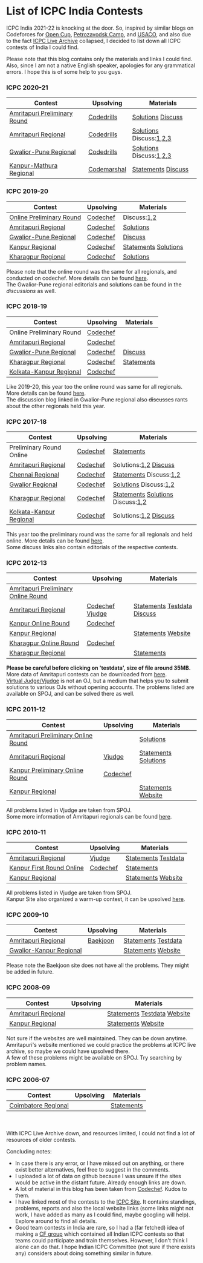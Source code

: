 # List of ICPC India Contests

ICPC India 2021-22 is knocking at the door. So, inspired by similar blogs on Codeforces for [Open Cup](https://codeforces.com/blog/entry/84466), [Petrozavodsk Camp](https://codeforces.com/blog/entry/84489), and [USACO](https://codeforces.com/blog/entry/95032), and also due to the fact [ICPC Live Archive](https://icpcarchive.ecs.baylor.edu/) collapsed, I decided to list down all ICPC contests of India I could find. 

Please note that this blog contains only the materials and links I could find. Also, since I am not a native English speaker, apologies for any grammatical errors. I hope this is of some help to you guys. 

### ICPC 2020-21

| Contest | Upsolving | Materials |
|-|-|-|
|[Amritapuri Preliminary Round](https://icpc.global/regionals/finder/Asia-Amritapuri-First-Round-2020)| [Codedrills](https://codedrills.io/contests/icpc-amritapuri-2020-preliminary-round)| [Solutions](https://github.com/m-e-r-l-i-n/icpc-india/blob/main/src/ICPC%202020%20-%20India%20Prelims%20Solutions.pdf) [Discuss](https://codeforces.com/blog/entry/93632)|
|[Amritapuri Regional](https://icpc.global/regionals/finder/AMP-2020)| [Codedrills](https://codedrills.io/contests/icpc-amritapuri-2020-regional-round) | [Solutions](https://github.com/m-e-r-l-i-n/icpc-india/blob/main/src/ICPC%202020%20Amritapuri.pdf) Discuss:[1](https://codeforces.com/blog/entry/93818),[2](https://codeforces.com/blog/entry/93866),[3](https://codeforces.com/blog/entry/93878)|
|[Gwalior-Pune Regional](https://icpc.global/regionals/finder/ICPC-Gwalior-Pune-2020)| [Codedrills](https://codedrills.io/contests/icpc-gwalior-pune-2020-regional-round)| [Solutions](https://github.com/m-e-r-l-i-n/icpc-india/blob/main/src/ICPC%202020%20Gwalior-Pune.pdf) Discuss:[1](https://codeforces.com/blog/entry/93980),[2](https://codeforces.com/blog/entry/94001),[3](https://codeforces.com/blog/entry/94010)|
|[Kanpur-Mathura Regional](https://icpc.global/regionals/finder/Asia-Kanpur-Mathura-2020)|[Codemarshal](https://algo.codemarshal.org/contests/kanpur_2020)|[Statements](https://github.com/m-e-r-l-i-n/icpc-india/blob/main/src/problems2021.pdf) [Discuss](https://codeforces.com/blog/entry/94061)|


### ICPC 2019-20

| Contest | Upsolving | Materials |
|-|-|-|
|[Online Preliminary Round](https://icpc.global/regionals/finder/Gwalior-Pune-First-Round-2019)|[Codechef](https://www.codechef.com/ICPCIN19)|Discuss:[1](https://discuss.codechef.com/t/icpc-2019-online-round-discussion/41752),[2](https://codeforces.com/blog/entry/70681)|
|[Amritapuri Regional](https://icpc.global/regionals/finder/AMP-2019)|[Codechef](https://www.codechef.com/AM19MOS)|[Solutions](https://github.com/m-e-r-l-i-n/icpc-india/blob/main/src/ICPC%20Amritapuri%202019.pdf)|
|[Gwalior-Pune Regional](https://icpc.global/regionals/finder/ICPC-Gwalior-Pune-2019)|[Codechef](https://www.codechef.com/GW19MOS)|[Discuss](https://discuss.codechef.com/tag/gw19mos/)|
|[Kanpur Regional](https://icpc.global/regionals/finder/Asia-Kanpur-2019)|[Codechef](https://www.codechef.com/KA19MOS)|[Statements](https://github.com/m-e-r-l-i-n/icpc-india/blob/main/src/problems2019kanpur.pdf) [Solutions](https://github.com/m-e-r-l-i-n/icpc-india/blob/main/src/ICPC_Kanpur_2019___Problem_Discussion.pdf)|
|[Kharagpur Regional](https://icpc.global/regionals/finder/Kharagpur-2019)|[Codechef](https://www.codechef.com/KH19MOS)|[Solutions](https://github.com/m-e-r-l-i-n/icpc-india/blob/main/src/Problem_Discussion_2019_KGP.pdf)|

Please note that the online round was the same for all regionals, and conducted on codechef. More details can be found [here](https://www.codechef.com/icpc/2020).<br>
The Gwalior-Pune regional editorials and solutions can be found in the <i>discussions</i> as well.   


### ICPC 2018-19

| Contest | Upsolving | Materials |
|-|-|-|
| Online Preliminary Round |[Codechef](https://www.codechef.com/ACMIND18)|&nbsp;|
|[Amritapuri Regional](https://icpc.global/regionals/finder/AMP-2018)|[Codechef](https://www.codechef.com/AMR18ROL)|&nbsp;|
|[Gwalior-Pune Regional](https://icpc.global/regionals/finder/ICPC-Gwalior-Pune-2018)|[Codechef](https://www.codechef.com/GWR18ROL)|[Discuss](https://codeforces.com/blog/entry/64033)|
|[Kharagpur Regional](https://icpc.global/regionals/finder/Kharagpur-2018)|[Codechef](https://www.codechef.com/KGP18ROL)|[Statements](https://github.com/m-e-r-l-i-n/icpc-india/blob/main/src/KGP2018PROBLEMS.pdf)|
|[Kolkata-Kanpur Regional](https://icpc.global/regionals/finder/ICPCKolkataKanpur-2018)|[Codechef](https://www.codechef.com/KOL18ROL)|&nbsp;|

Like 2019-20, this year too the online round was same for all regionals. More details can be found [here](https://www.codechef.com/icpc/2019).<br>
The discussion blog linked in Gwalior-Pune regional also <s>discusses</s> rants about the other regionals held this year.


### ICPC 2017-18

| Contest | Upsolving | Materials |
|-|-|-|
|Preliminary Round Online| [Codechef](https://www.codechef.com/ACMIND17) | [Statements](https://github.com/m-e-r-l-i-n/icpc-india/blob/main/src/KharagpurOnlineProblemSet2017.pdf) |
|[Amritapuri Regional](https://icpc.global/regionals/finder/AMP-2017)| [Codechef](https://www.codechef.com/AMR17ROL) | Solutions:[1](https://github.com/m-e-r-l-i-n/icpc-india/blob/main/src/ICPC%20AMR17.pdf),[2](https://github.com/m-e-r-l-i-n/icpc-india/blob/main/src/Gleb_Slides_2018_amritapuri.pdf) [Discuss](https://codeforces.com/blog/entry/57497)|
|[Chennai Regional](https://icpc.global/regionals/finder/AR-Chennai-2017)| [Codechef](https://www.codechef.com/CHN17ROL) | [Statements](https://github.com/m-e-r-l-i-n/icpc-india/blob/main/src/2017-acm-icpc-asia-chennai-regional-problem-set.pdf) Discuss:[1](https://discuss.codechef.com/tag/acm17chn),[2](https://codeforces.com/blog/entry/56939) |
|[Gwalior Regional](https://icpc.global/regionals/finder/ICPC-Gwalior-2017)| [Codechef](https://www.codechef.com/GWR17ROL) | [Solutions](https://github.com/m-e-r-l-i-n/icpc-india/blob/main/src/ICPC%20Gwalior%20Solutions.pdf) Discuss:[1](https://discuss.codechef.com/tag/gwr17rol),[2](https://codeforces.com/blog/entry/57178) |
|[Kharagpur Regional](https://icpc.global/regionals/finder/Kharagpur-2017)| [Codechef](https://www.codechef.com/KGP17ROL) | [Statements](https://github.com/m-e-r-l-i-n/icpc-india/blob/main/src/KharagpurOnsiteProblemSet2017.pdf) [Solutions](https://github.com/m-e-r-l-i-n/icpc-india/blob/main/src/kgp17.pdf) Discuss:[1](https://discuss.codechef.com/tag/acm17kgp),[2](https://codeforces.com/blog/entry/57041) |
|[Kolkata-Kanpur Regional](https://icpc.global/regionals/finder/ICPCKolkataKanpur-2017)| [Codechef](https://www.codechef.com/KOL17ROL) | Solutions:[1](https://github.com/m-e-r-l-i-n/icpc-india/blob/main/src/ACM%20ICPC%20Regional%2C%20Kolkata%20Kanpur%20Site%2C%202017%20Solution%20Outlines.pdf),[2](https://github.com/m-e-r-l-i-n/icpc-india/blob/main/src/ACM%20ICPC%202017%20-%20Kolkata%20Kanpur%20Regional.pdf) [Discuss](https://codeforces.com/blog/entry/57348)|

This year too the preliminary round was the same for all regionals and held online. More details can be found [here](https://www.codechef.com/icpc/2018).<br>
Some discuss links also contain editorials of the respective contests.

### ICPC 2012-13

| Contest | Upsolving | Materials |
|-|-|-|
| [Amritapuri Preliminary Online Round](https://icpc.global/regionals/finder/Amritapuri-First-Round-2012) | &nbsp;| &nbsp; |
| [Amritapuri Regional](https://icpc.global/regionals/finder/Amritapuri-2012) | [Codechef](https://www.codechef.com/ACMAMR12) [Vjudge](https://vjudge.net/problem#OJId=All&probNum=AMR12&title=&source=&category=all) | [Statements](https://github.com/m-e-r-l-i-n/icpc-india/blob/main/src/problems2012amritapuri.pdf) [Testdata](https://icpc.amrita.ac.in/downloads/2012ProblemSet.rar) [Discuss](https://codeforces.com/blog/entry/6520) |
| [Kanpur Online Round](https://icpc.global/regionals/finder/Kanpur-First-Round-2012) | [Codechef](https://www.codechef.com/ACMKAN12/) | &nbsp;|
| [Kanpur Regional](https://icpc.global/regionals/finder/Kanpur-2012) | &nbsp;| [Statements](https://github.com/m-e-r-l-i-n/icpc-india/blob/main/src/problemSet2012kanpur.pdf) [Website](https://www.cse.iitk.ac.in/users/acm/archive/acm2012/) |
| [Kharagpur Online Round](https://icpc.global/regionals/finder/Kharagpur-North-India-2012) | [Codechef](https://www.codechef.com/ACMKGP12) |&nbsp;|
| [Kharagpur Regional](https://icpc.global/regionals/finder/Kharagpur-2012) | &nbsp;| [Statements](https://github.com/m-e-r-l-i-n/icpc-india/blob/main/src/problems2012kharagpur.pdf) |

<b>Please be careful before clicking on 'testdata', size of file around 35MB.</b> More data of Amritapuri contests can be downloaded from [here](https://icpc.amrita.ac.in/downloads/).<br>
[Virtual Judge/Vjudge](https://vjudge.net/) is not an OJ, but a medium that helps you to submit solutions to various OJs without opening accounts. The problems listed are available on SPOJ, and can be solved there as well.<br>


### ICPC 2011-12

| Contest | Upsolving | Materials |
|-|-|-|
|[Amritapuri Preliminary Online Round](https://www.amrita.edu/news/2011-acm-icpc-asia-amritapuri-online-round/)| &nbsp; | [Solutions](https://github.com/m-e-r-l-i-n/icpc-india/blob/main/src/moss_upload_amritapuri2011_online.zip) |
|[Amritapuri Regional](https://icpc.global/regionals/finder/Amritapuri-2011)| [Vjudge](https://vjudge.net/problem#OJId=All&probNum=AMR11&title=&source=&category=all) | [Statements](https://github.com/m-e-r-l-i-n/icpc-india/blob/main/src/2011%20Amrita%20ACM%20ICPC%20problems.pdf) [Solutions](https://github.com/m-e-r-l-i-n/icpc-india/blob/main/src/2011%20Amrita%20ACM%20ICPC%20editorials.pdf) |
|[Kanpur Preliminary Online Round](https://icpc.global/regionals/finder/Kanpur-Preliminary-2011)| [Codechef](https://www.codechef.com/ACMKAN11) | &nbsp; |
|[Kanpur Regional](https://icpc.global/regionals/finder/Kanpur-2011)| &nbsp; | [Statements](https://github.com/m-e-r-l-i-n/icpc-india/blob/main/src/PROBLEMS2011.pdf) [Website](https://www.cse.iitk.ac.in/users/acm/archive/acm2011/index.html)|

All problems listed in Vjudge are taken from SPOJ.<br>
Some more information of Amritapuri regionals can be found [here](https://amritaicpc.wordpress.com/).


### ICPC 2010-11

| Contest | Upsolving | Materials |
|-|-|-|
|[Amritapuri Regional](https://icpc.global/regionals/finder/Amritapuri-2010)| [Vjudge](https://vjudge.net/problem#OJId=All&probNum=AMR10&title=&source=&category=all) | [Statements](https://github.com/m-e-r-l-i-n/icpc-india/blob/main/src/2010problemsamrita.pdf) [Testdata](https://github.com/m-e-r-l-i-n/icpc-india/blob/main/src/2010problems_amritapuri.rar)|
|[Kanpur First Round Online](https://icpc.global/regionals/finder/Kanpur-Preliminary-2010)| [Codechef](https://www.codechef.com/ACMKAN10) | [Statements](https://github.com/m-e-r-l-i-n/icpc-india/blob/main/src/2010problemset_kanpur_online.pdf) |
|[Kanpur Regional](https://icpc.global/regionals/finder/Kanpur-2010)| &nbsp; | [Statements](https://github.com/m-e-r-l-i-n/icpc-india/blob/main/src/2010problemSet_kanpur_onsite.pdf) [Website](https://www.cse.iitk.ac.in/users/acm/archive/acm2010/index.html)|

All problems listed in Vjudge are taken from SPOJ.<br>
Kanpur Site also organized a warm-up contest, it can be upsolved [here](https://www.codechef.com/COOK03).


### ICPC 2009-10

| Contest | Upsolving | Materials |
|-|-|-|
| [Amritapuri Regional](https://icpc.global/regionals/finder/Amritapuri-2009) | [Baekjoon](https://www.acmicpc.net/category/detail/1540) | [Statements](https://github.com/m-e-r-l-i-n/icpc-india/blob/main/src/2009problemsamrita.pdf) [Testdata](https://github.com/m-e-r-l-i-n/icpc-india/blob/main/src/2009problems_amritapuri.rar) |
| [Gwalior-Kanpur Regional](https://icpc.global/regionals/finder/Gwalior-Kanpur-2009) | &nbsp; | [Statements](https://github.com/m-e-r-l-i-n/icpc-india/blob/main/src/PROBLEMS2009kanpur.pdf) [Website](https://www.cse.iitk.ac.in/users/acm/archive/acm2009/index.html)|

Please note the Baekjoon site does not have all the problems. They might be added in future.<br>


### ICPC 2008-09

| Contest | Upsolving | Materials |
|-|-|-|
|[Amritapuri Regional](https://icpc.global/regionals/finder/Amritapuri-2008/standings)| &nbsp; | [Statements](https://github.com/m-e-r-l-i-n/icpc-india/blob/main/src/problems_amritapuri_2008.pdf) [Testdata](https://github.com/m-e-r-l-i-n/icpc-india/blob/main/src/2008problems_amritapuri.rar) [Website](https://icpc.amrita.ac.in/2008/index2008.php) |
|[Kanpur Regional](https://icpc.global/regionals/finder/Kanpur-2008/standings)| &nbsp; | [Statements](https://github.com/m-e-r-l-i-n/icpc-india/blob/main/src/problems_kanpur_2008.pdf) [Website](https://www.cse.iitk.ac.in/users/acm/archive/acm2008/index.html) |

Not sure if the websites are well maintained. They can be down anytime. Amritapuri's website mentioned we could practice the problems at ICPC live archive, so maybe we could have upsolved there.<br>
A few of these problems might be available on SPOJ. Try searching by problem names.

### ICPC 2006-07

| Contest | Upsolving | Materials |
|-|-|-|
| [Coimbatore Regional](https://icpc.amrita.ac.in/2006/) | &nbsp; | [Statements](https://github.com/m-e-r-l-i-n/icpc-india/blob/main/src/amrita2006-07problems.pdf) |



<br><br>
With ICPC Live Archive down, and resources limited, I could not find a lot of resources of older contests.

Concluding notes:<br>
<ul>
<li>In case there is any error, or I have missed out on anything, or there exist better alternatives, feel free to suggest in the comments.</li>
<li>I uploaded a lot of data on github because I was unsure if the sites would be active in the distant future. Already enough links are down.</li> 
<li>A lot of material in this blog has been taken from <a href="https://www.codechef.com/icpc">Codechef</a>. Kudos to them.</li> 
<li>I have linked most of the contests to the <a href="https://icpc.global/">ICPC Site</a>. It contains standings, problems, reports and also the local website links (some links might not work, I have added as many as I could find, maybe googling will help). Explore around to find all details.</li> 
<li>Good team contests in India are rare, so I had a (far fetched) idea of making a <a href="https://codeforces.com/groups">CF group</a> which contained all Indian ICPC contests so that teams could participate and train themselves. However, I don't think I alone can do that. I hope Indian ICPC Committee (not sure if there exists any) considers about doing something similar in future.</li>
</ul>
